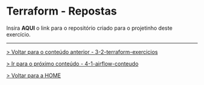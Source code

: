 # Terraform - Repostas

Insira **AQUI** o link para o repositório criado para o projetinho deste exercício.


---

[> Voltar para o conteúdo anterior - 3-2-terraform-exercicios](3-2-terraform-exercicios)

[> Ir para o próximo conteúdo - 4-1-airflow-conteudo](4-1-airflow-conteudo)

[> Voltar para a HOME](../README.md)